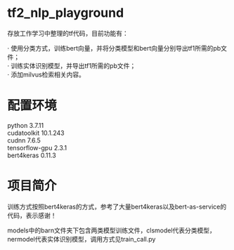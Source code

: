 # tf2_nlp_playground

存放工作学习中整理的tf代码，目前功能有：

· 使用分类方式，训练bert向量，并将分类模型和bert向量分别导出tf1所需的pb文件；    
· 训练实体识别模型，并导出tf1所需的pb文件；  
· 添加milvus检索相关内容。

# 配置环境

python 3.7.11  
cudatoolkit 10.1.243   
cudnn 7.6.5  
tensorflow-gpu 2.3.1  
bert4keras 0.11.3

# 项目简介  

训练方式按照bert4keras的方式，参考了大量bert4keras以及bert-as-service的代码，表示感谢！  

models中的barn文件夹下包含两类模型训练文件，clsmodel代表分类模型， nermodel代表实体识别模型，调用方式见train_call.py
